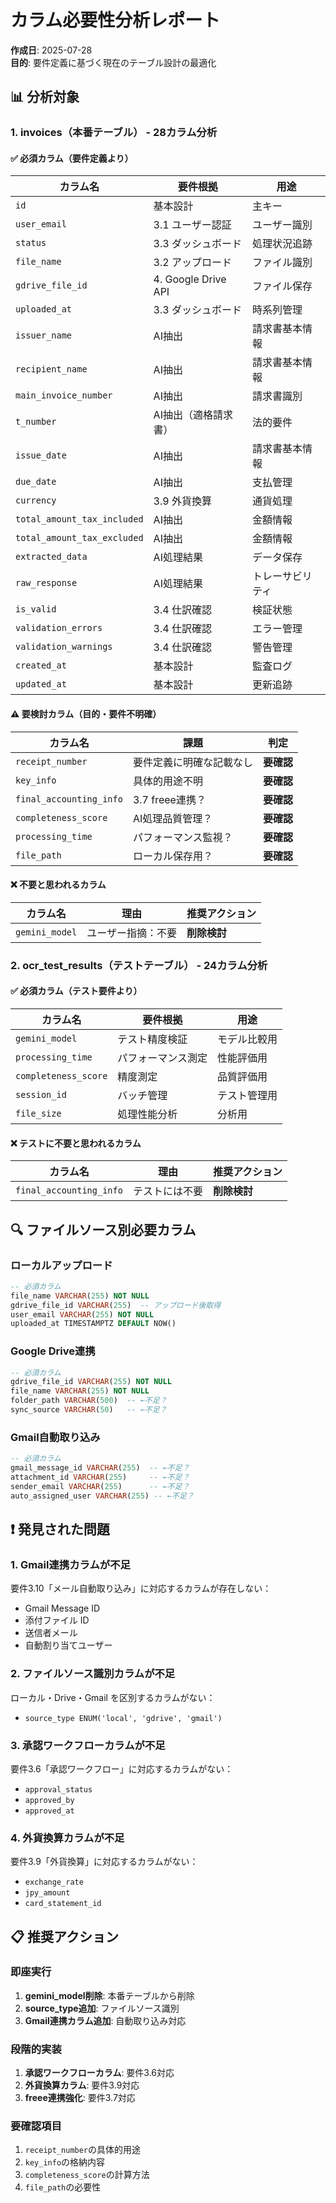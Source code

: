 # カラム必要性分析レポート

**作成日**: 2025-07-28  
**目的**: 要件定義に基づく現在のテーブル設計の最適化

## 📊 分析対象

### 1. **invoices（本番テーブル）** - 28カラム分析

#### ✅ **必須カラム（要件定義より）**
| カラム名 | 要件根拠 | 用途 |
|---------|----------|------|
| `id` | 基本設計 | 主キー |
| `user_email` | 3.1 ユーザー認証 | ユーザー識別 |
| `status` | 3.3 ダッシュボード | 処理状況追跡 |
| `file_name` | 3.2 アップロード | ファイル識別 |
| `gdrive_file_id` | 4. Google Drive API | ファイル保存 |
| `uploaded_at` | 3.3 ダッシュボード | 時系列管理 |
| `issuer_name` | AI抽出 | 請求書基本情報 |
| `recipient_name` | AI抽出 | 請求書基本情報 |
| `main_invoice_number` | AI抽出 | 請求書識別 |
| `t_number` | AI抽出（適格請求書） | 法的要件 |
| `issue_date` | AI抽出 | 請求書基本情報 |
| `due_date` | AI抽出 | 支払管理 |
| `currency` | 3.9 外貨換算 | 通貨処理 |
| `total_amount_tax_included` | AI抽出 | 金額情報 |
| `total_amount_tax_excluded` | AI抽出 | 金額情報 |
| `extracted_data` | AI処理結果 | データ保存 |
| `raw_response` | AI処理結果 | トレーサビリティ |
| `is_valid` | 3.4 仕訳確認 | 検証状態 |
| `validation_errors` | 3.4 仕訳確認 | エラー管理 |
| `validation_warnings` | 3.4 仕訳確認 | 警告管理 |
| `created_at` | 基本設計 | 監査ログ |
| `updated_at` | 基本設計 | 更新追跡 |

#### ⚠️ **要検討カラム（目的・要件不明確）**
| カラム名 | 課題 | 判定 |
|---------|------|------|
| `receipt_number` | 要件定義に明確な記載なし | **要確認** |
| `key_info` | 具体的用途不明 | **要確認** |
| `final_accounting_info` | 3.7 freee連携？ | **要確認** |
| `completeness_score` | AI処理品質管理？ | **要確認** |
| `processing_time` | パフォーマンス監視？ | **要確認** |
| `file_path` | ローカル保存用？ | **要確認** |

#### ❌ **不要と思われるカラム**
| カラム名 | 理由 | 推奨アクション |
|---------|------|---------------|
| `gemini_model` | ユーザー指摘：不要 | **削除検討** |

### 2. **ocr_test_results（テストテーブル）** - 24カラム分析

#### ✅ **必須カラム（テスト要件より）**
| カラム名 | 要件根拠 | 用途 |
|---------|----------|------|
| `gemini_model` | テスト精度検証 | モデル比較用 |
| `processing_time` | パフォーマンス測定 | 性能評価用 |
| `completeness_score` | 精度測定 | 品質評価用 |
| `session_id` | バッチ管理 | テスト管理用 |
| `file_size` | 処理性能分析 | 分析用 |

#### ❌ **テストに不要と思われるカラム**
| カラム名 | 理由 | 推奨アクション |
|---------|------|---------------|
| `final_accounting_info` | テストには不要 | **削除検討** |

## 🔍 ファイルソース別必要カラム

### **ローカルアップロード**
```sql
-- 必須カラム
file_name VARCHAR(255) NOT NULL
gdrive_file_id VARCHAR(255)  -- アップロード後取得
user_email VARCHAR(255) NOT NULL
uploaded_at TIMESTAMPTZ DEFAULT NOW()
```

### **Google Drive連携**
```sql
-- 必須カラム  
gdrive_file_id VARCHAR(255) NOT NULL
file_name VARCHAR(255) NOT NULL
folder_path VARCHAR(500)  -- ←不足？
sync_source VARCHAR(50)   -- ←不足？
```

### **Gmail自動取り込み**
```sql
-- 必須カラム
gmail_message_id VARCHAR(255)  -- ←不足？ 
attachment_id VARCHAR(255)     -- ←不足？
sender_email VARCHAR(255)      -- ←不足？
auto_assigned_user VARCHAR(255) -- ←不足？
```

## ❗ **発見された問題**

### 1. **Gmail連携カラムが不足**
要件3.10「メール自動取り込み」に対応するカラムが存在しない：
- Gmail Message ID
- 添付ファイル ID  
- 送信者メール
- 自動割り当てユーザー

### 2. **ファイルソース識別カラムが不足**
ローカル・Drive・Gmail を区別するカラムがない：
- `source_type ENUM('local', 'gdrive', 'gmail')`

### 3. **承認ワークフローカラムが不足**  
要件3.6「承認ワークフロー」に対応するカラムがない：
- `approval_status`
- `approved_by`
- `approved_at`

### 4. **外貨換算カラムが不足**
要件3.9「外貨換算」に対応するカラムがない：
- `exchange_rate`
- `jpy_amount`
- `card_statement_id`

## 📋 推奨アクション

### **即座実行**
1. **gemini_model削除**: 本番テーブルから削除
2. **source_type追加**: ファイルソース識別
3. **Gmail連携カラム追加**: 自動取り込み対応

### **段階的実装**  
1. **承認ワークフローカラム**: 要件3.6対応
2. **外貨換算カラム**: 要件3.9対応
3. **freee連携強化**: 要件3.7対応

### **要確認項目**
1. `receipt_number`の具体的用途
2. `key_info`の格納内容
3. `completeness_score`の計算方法
4. `file_path`の必要性 